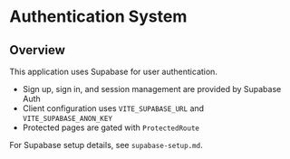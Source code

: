 # Authentication System

## Overview

This application uses Supabase for user authentication.

- Sign up, sign in, and session management are provided by Supabase Auth
- Client configuration uses `VITE_SUPABASE_URL` and `VITE_SUPABASE_ANON_KEY`
- Protected pages are gated with `ProtectedRoute`

For Supabase setup details, see `supabase-setup.md`.
